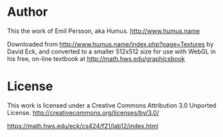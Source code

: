 Author
======

This the work of Emil Persson, aka Humus.
http://www.humus.name

Downloaded from http://www.humus.name/index.php?page=Textures
by David Eck, and converted to a smaller 512x512 size for use
with WebGL in his free, on-line textbook at 
http://math.hws.edu/graphicsbook


License
=======

This work is licensed under a Creative Commons Attribution 3.0 Unported License.
http://creativecommons.org/licenses/by/3.0/

https://math.hws.edu/eck/cs424/f21/lab12/index.html
